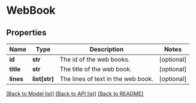 # WebBook

## Properties
Name | Type | Description | Notes
------------ | ------------- | ------------- | -------------
**id** | **str** | The id of the web books. | [optional] 
**title** | **str** | The title of the web book. | [optional] 
**lines** | **list[str]** | The lines of text in the web book. | [optional] 

[[Back to Model list]](../README.md#documentation-for-models) [[Back to API list]](../README.md#documentation-for-api-endpoints) [[Back to README]](../README.md)


